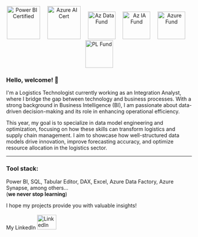 <div align="center">
  <img src="https://github.com/user-attachments/assets/e3d65a87-3c58-482c-8899-54cf40460cac" height="90" alt="Power BI Certified" />
  <img width="12" />
  <img src="https://github.com/user-attachments/assets/58d19e39-7944-4030-a8e0-c7903a8b4814" height="90" alt="Azure AI Cert" />
  <img width="12" />
  <img src="https://github.com/user-attachments/assets/9042ba28-4c41-49c1-8b60-b6e1252c1420" height="75" alt="Az Data Fund" />
  <img width="12" />
  <img src="https://github.com/user-attachments/assets/4c1f8347-7b10-41ba-a959-c6e9a993aed6" height="75" alt="Az IA Fund" />
  <img width="12" />
  <img src="https://github.com/user-attachments/assets/c07c4d93-6c6a-45d6-9c6b-ac9c6943f20c" height="75" alt="Azure Fund" />
  <img width="12" />
  <img src="https://github.com/user-attachments/assets/c1f605bf-8993-496b-9161-b96ec69d3ba2" height="75" alt="PL Fund" />
</div>

<h3 align='left'>Hello, welcome! 👋</h3>
<p align='left'>
I'm a Logistics Technologist currently working as an Integration Analyst, where I bridge the gap between technology and business processes. With a strong background in Business Intelligence (BI), I am passionate about data-driven decision-making and its role in enhancing operational efficiency.

This year, my goal is to specialize in data model engineering and optimization, focusing on how these skills can transform logistics and supply chain management. I aim to showcase how well-structured data models drive innovation, improve forecasting accuracy, and optimize resource allocation in the logistics sector.

---

<h3 align='left'>Tool stack:</h3>
<p align='left'>
Power BI, SQL, Tabular Editor, DAX, Excel, Azure Data Factory, Azure Synapse, among others... <br>
(<b>we never stop learning</b>)
</p>

<p align='left'>
I hope my projects provide you with valuable insights! <br><br>
My LinkedIn <a href="https://www.linkedin.com/in/e-islasrivero/" target="_blank">
    <img src="https://raw.githubusercontent.com/maurodesouza/profile-readme-generator/master/src/assets/icons/social/linkedin/default.svg" width="52" height="40" alt="LinkedIn logo" /></a>
</p>
